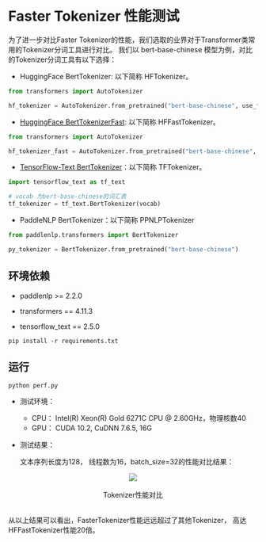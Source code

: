 # Faster Tokenizer 性能测试

为了进一步对比Faster Tokenizer的性能，我们选取的业界对于Transformer类常用的Tokenizer分词工具进行对比。
我们以 bert-base-chinese 模型为例，对比的Tokenizer分词工具有以下选择：

* HuggingFace BertTokenizer: 以下简称 HFTokenizer。

```python
from transformers import AutoTokenizer

hf_tokenizer = AutoTokenizer.from_pretrained("bert-base-chinese", use_fast=False)
```

* [HuggingFace BertTokenizerFast](https://github.com/huggingface/tokenizers): 以下简称 HFFastTokenizer。

```python
from transformers import AutoTokenizer

hf_tokenizer_fast = AutoTokenizer.from_pretrained("bert-base-chinese", use_fast=True)
```

* [TensorFlow-Text BertTokenizer](https://www.tensorflow.org/text/api_docs/python/text/BertTokenizer)：以下简称 TFTokenizer。

```python
import tensorflow_text as tf_text

# vocab 为bert-base-chinese的词汇表
tf_tokenizer = tf_text.BertTokenizer(vocab)
```

* PaddleNLP BertTokenizer：以下简称 PPNLPTokenizer

```python
from paddlenlp.transformers import BertTokenizer

py_tokenizer = BertTokenizer.from_pretrained("bert-base-chinese")
```



## 环境依赖

* paddlenlp >= 2.2.0

* transformers == 4.11.3

* tensorflow_text == 2.5.0


```shell
pip install -r requirements.txt
```

## 运行

```shell
python perf.py
```

- 测试环境：

    * CPU： Intel(R) Xeon(R) Gold 6271C CPU @ 2.60GHz，物理核数40
    * GPU： CUDA 10.2, CuDNN 7.6.5, 16G

- 测试结果：

    文本序列长度为128， 线程数为16，batch_size=32的性能对比结果：


<center><img src="https://ai-studio-static-online.cdn.bcebos.com/9d46bfe903614444b4cf9e63206b28ee06f06c5d5cb04da58bb206431904af00"  ></center>
<br> <center> Tokenizer性能对比 </center></br>

从以上结果可以看出，FasterTokenizer性能远远超过了其他Tokenizer， 高达HFFastTokenizer性能20倍。
